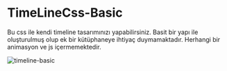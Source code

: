 # TimeLineCss-Basic
Bu css ile kendi timeline tasarımınızı yapabilirsiniz. Basit bir yapı ile oluşturulmuş olup ek bir kütüphaneye ihtiyaç duymamaktadır.
Herhangi bir animasyon ve js içermemektedir.


![timeline-basic](https://i.hizliresim.com/rqyzvr1.png)

